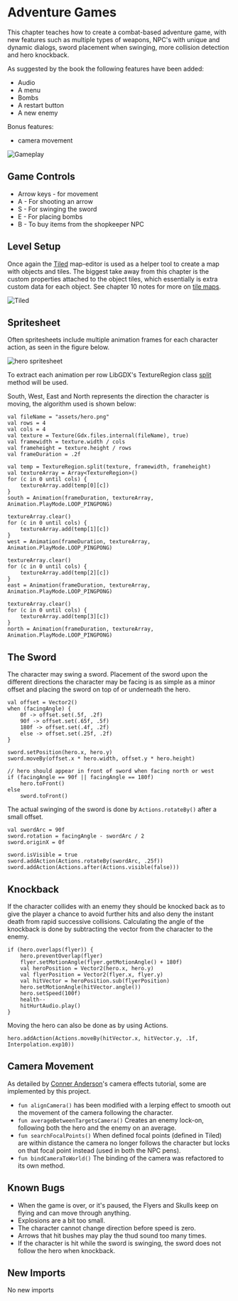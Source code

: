 # Adventure Games
This chapter teaches how to create a combat-based adventure game, with new features such as multiple types of weapons, NPC's with unique and dynamic dialogs, sword placement when swinging, more collision detection and hero knockback.

As suggested by the book the following features have been added:
* Audio
* A menu
* Bombs
* A restart button
* A new enemy

Bonus features:
* camera movement

![Gameplay](https://user-images.githubusercontent.com/4059636/63206774-ffd35200-c0ba-11e9-8c3a-3aca48ae2e23.png)

## Game Controls
* Arrow keys - for movement
* A - For shooting an arrow
* S - For swinging the sword
* E - For placing bombs
* B - To buy items from the shopkeeper NPC

## Level Setup
Once again the [Tiled](https://www.mapeditor.org) map-editor is used as a helper tool to create a map with objects and tiles. The biggest take away from this chapter is the custom properties attached to the object tiles, which essentially is extra custom data for each object. See chapter 10 notes for more on [tile maps](https://github.com/libgdx/libgdx/wiki/Tile-maps).

![Tiled](https://user-images.githubusercontent.com/4059636/63206765-ddd9cf80-c0ba-11e9-8391-242741b2d6ce.png)

## Spritesheet
Often spritesheets include multiple animation frames for each character action, as seen in the figure below.

![hero spritesheet](https://user-images.githubusercontent.com/4059636/63206965-01067e00-c0bf-11e9-988d-0e615d149af9.png)

To extract each animation per row LibGDX's TextureRegion class [split](https://libgdx.badlogicgames.com/ci/nightlies/docs/api/com/badlogic/gdx/graphics/g2d/TextureRegion.html#split-int-int-) method will be used.

South, West, East and North represents the direction the character is moving, the algorithm used is shown below:
```
val fileName = "assets/hero.png"
val rows = 4
val cols = 4
val texture = Texture(Gdx.files.internal(fileName), true)
val framewidth = texture.width / cols
val frameheight = texture.height / rows
val frameDuration = .2f

val temp = TextureRegion.split(texture, framewidth, frameheight)
val textureArray = Array<TextureRegion>()
for (c in 0 until cols) {
    textureArray.add(temp[0][c])
}
south = Animation(frameDuration, textureArray, Animation.PlayMode.LOOP_PINGPONG)

textureArray.clear()
for (c in 0 until cols) {
    textureArray.add(temp[1][c])
}
west = Animation(frameDuration, textureArray, Animation.PlayMode.LOOP_PINGPONG)

textureArray.clear()
for (c in 0 until cols) {
    textureArray.add(temp[2][c])
}
east = Animation(frameDuration, textureArray, Animation.PlayMode.LOOP_PINGPONG)

textureArray.clear()
for (c in 0 until cols) {
    textureArray.add(temp[3][c])
}
north = Animation(frameDuration, textureArray, Animation.PlayMode.LOOP_PINGPONG)
```

## The Sword
The character may swing a sword. Placement of the sword upon the different directions the character may be facing is as simple as a minor offset and placing the sword on top of or underneath the hero. 
```
val offset = Vector2()
when (facingAngle) {
    0f -> offset.set(.5f, .2f)
    90f -> offset.set(.65f, .5f)
    180f -> offset.set(.4f, .2f)
    else -> offset.set(.25f, .2f)
}

sword.setPosition(hero.x, hero.y)
sword.moveBy(offset.x * hero.width, offset.y * hero.height)

// hero should appear in front of sword when facing north or west
if (facingAngle == 90f || facingAngle == 180f)
    hero.toFront()
else
    sword.toFront()
```

The actual swinging of the sword is done by `Actions.rotateBy()` after a small offset.
```
val swordArc = 90f
sword.rotation = facingAngle - swordArc / 2
sword.originX = 0f

sword.isVisible = true
sword.addAction(Actions.rotateBy(swordArc, .25f))
sword.addAction(Actions.after(Actions.visible(false)))
```

## Knockback
If the character collides with an enemy they should be knocked back as to give the player a chance to avoid further hits and also deny the instant death from rapid successive collisions. Calculating the angle of the knockback is done by subtracting the vector from the character to the enemy.
```
if (hero.overlaps(flyer)) {
    hero.preventOverlap(flyer)
    flyer.setMotionAngle(flyer.getMotionAngle() + 180f)
    val heroPosition = Vector2(hero.x, hero.y)
    val flyerPosition = Vector2(flyer.x, flyer.y)
    val hitVector = heroPosition.sub(flyerPosition)
    hero.setMotionAngle(hitVector.angle())
    hero.setSpeed(100f)
    health--
    hitHurtAudio.play()
}
```

Moving the hero can also be done as by using Actions. 
```
hero.addAction(Actions.moveBy(hitVector.x, hitVector.y, .1f, Interpolation.exp10))
```

## Camera Movement
As detailed by [Conner Anderson](https://www.youtube.com/playlist?list=PLD_bW3UTVsEnRf9k3uZI4V0y5Jcfp-0ER)'s camera effects tutorial, some are implemented by this project.
* `fun alignCamera()` has been modified with a lerping effect to smooth out the movement of the camera following the character.
* `fun averageBetweenTargetsCamera()` Creates an enemy lock-on, following both the hero and the enemy on an average.
* `fun searchFocalPoints()` When defined focal points (defined in Tiled) are within distance the camera no longer follows the character but locks on that focal point instead (used in both the NPC pens).
* `fun bindCameraToWorld()` The binding of the camera was refactored to its own method.

## Known Bugs
* When the game is over, or it's paused, the Flyers and Skulls keep on flying and can move through anything.
* Explosions are a bit too small.
* The character cannot change direction before speed is zero.
* Arrows that hit bushes may play the thud sound too many times.
* If the character is hit while the sword is swinging, the sword does not follow the hero when knockback.

## New Imports
No new imports